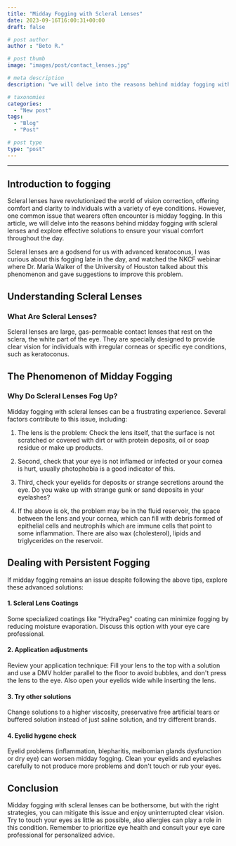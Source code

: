 ```yaml
---
title: "Midday Fogging with Scleral Lenses"
date: 2023-09-16T16:00:31+00:00
draft: false

# post author
author : "Beto R."

# post thumb
image: "images/post/contact_lenses.jpg"

# meta description
description: "we will delve into the reasons behind midday fogging with scleral lenses"

# taxonomies
categories: 
  - "New post"
tags:
  - "Blog"
  - "Post"

# post type
type: "post"
---
```

---

## Introduction to fogging

Scleral lenses have revolutionized the world of vision correction, offering comfort and clarity to individuals with a variety of eye conditions. However, one common issue that wearers often encounter is midday fogging. In this article, we will delve into the reasons behind midday fogging with scleral lenses and explore effective solutions to ensure your visual comfort throughout the day.

Scleral lenses are a godsend for us with advanced keratoconus, I was curious about this fogging late in the day, and watched the NKCF webinar where Dr. Maria Walker of the University of Houston talked about this phenomenon and gave suggestions to improve this problem.

## Understanding Scleral Lenses

### What Are Scleral Lenses?

Scleral lenses are large, gas-permeable contact lenses that rest on the sclera, the white part of the eye. They are specially designed to provide clear vision for individuals with irregular corneas or specific eye conditions, such as keratoconus.

## The Phenomenon of Midday Fogging

### Why Do Scleral Lenses Fog Up?

Midday fogging with scleral lenses can be a frustrating experience. Several factors contribute to this issue, including:

1. The lens is the problem: Check the lens itself, that the surface is not scratched or covered with dirt or with protein deposits, oil or soap residue or make up products.

2. Second, check that your eye is not inflamed or infected or your cornea is hurt, usually photophobia is a good indicator of this.

3. Third, check your eyelids for deposits or strange secretions around the eye. Do you wake up with strange gunk or sand deposits in your eyelashes?

4. If the above is ok, the problem may be in the fluid reservoir, the space between the lens and your cornea, which can fill with debris formed of epithelial cells and neutrophils which are immune cells that point to some inflammation. There are also wax (cholesterol), lipids and triglycerides on the reservoir.






## Dealing with Persistent Fogging

If midday fogging remains an issue despite following the above tips, explore these advanced solutions:

#### 1. Scleral Lens Coatings

Some specialized coatings like "HydraPeg" coating can minimize fogging by reducing moisture evaporation. Discuss this option with your eye care professional.

#### 2. Application adjustments

Review your application technique: Fill your lens to the top with a solution and use a DMV holder parallel to the floor to avoid bubbles, and don't press the lens to the eye. Also open your eyelids wide while inserting the lens.

#### 3. Try other solutions 
Change solutions to a higher viscosity, preservative free artificial tears or buffered solution instead of just saline solution, and try different brands.

#### 4. Eyelid hygene check
Eyelid problems (inflammation, blepharitis, meibomian glands dysfunction or dry eye) can worsen midday fogging. Clean your eyelids and eyelashes carefully to not produce more problems and don't touch or rub your eyes.


## Conclusion

Midday fogging with scleral lenses can be bothersome, but with the right strategies, you can mitigate this issue and enjoy uninterrupted clear vision. Try to touch your eyes as little as possible, also allergies can play a role in this condition. Remember to prioritize eye health and consult your eye care professional for personalized advice.
